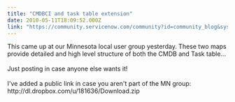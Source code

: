 ```yaml
---
title: "CMDBCI and task table extension"
date: 2010-05-11T18:09:52.000Z
link: "https://community.servicenow.com/community?id=community_blog&sys_id=fcecea65dbd0dbc01dcaf3231f961963"
---
```

<p>This came up at our Minnesota local user group yesterday. These two maps provide detailed and high level structure of both the CMDB and Task table...<br /><br />Just posting in case anyone else wants it!<br /><br />I've added a public link in case you aren't part of the MN group:<br />http://dl.dropbox.com/u/181636/Download.zip</p>